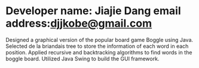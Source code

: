 Developer name: Jiajie Dang
email address:djjkobe@gmail.com
==========================
Designed a graphical version of the popular board game Boggle using Java.
  Selected de la briandais tree to store the information of each word in each position.
  Applied recursive and backtracking algorithms to find words in the boggle board.
  Utilized Java Swing to build the GUI framework. 
